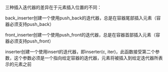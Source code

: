 三种插入迭代器的差异在于元素插入位置的不同：

back_inserter创建一个使用push_back的迭代器，总是在容器尾部插入元素（容器必须支持push_back）

front_inserter创建一个使用push_front的迭代器，总是在容器首部插入元素（容器必须支持push_front）

inserter创建一个使用insert的迭代器，即inserter(c, iter)，此函数接受第二个参数，这个参数必须是一个指向给定容器的迭代器，元素将被插入到给定迭代器所表示的元素之前

